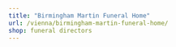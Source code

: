 ```yaml
---
title: "Birmingham Martin Funeral Home"
url: /vienna/birmingham-martin-funeral-home/
shop: funeral directors
---
```

